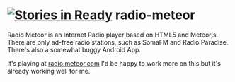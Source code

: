 [![Stories in Ready](https://badge.waffle.io/guaka/radio-meteor.png?label=ready&title=Ready)](https://waffle.io/guaka/radio-meteor)
radio-meteor
============

Radio Meteor is an Internet Radio player based on HTML5 and Meteorjs.
There are only ad-free radio stations, such as SomaFM and Radio Paradise.
There's also a somewhat buggy Android App.

It's playing at [radio.meteor.com](http://radio.meteor.com/)
I'd be happy to work more on this but it's already working well for me.
